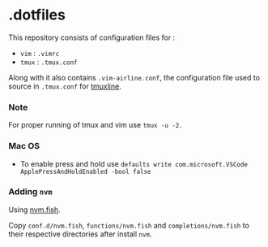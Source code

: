 .dotfiles
=========

This repository consists of configuration files for :

* ```vim``` : ```.vimrc```
* ```tmux``` : ```.tmux.conf```

Along with it also contains ```.vim-airline.conf```, the configuration file
used to source in ```.tmux.conf``` for
[tmuxline](https://github.com/edkolev/tmuxline.vim).

### Note

For proper running of tmux and vim use ```tmux -u -2```.

### Mac OS

* To enable press and hold use `defaults write com.microsoft.VSCode ApplePressAndHoldEnabled -bool false`


### Adding `nvm`

Using [nvm.fish](https://github.com/jorgebucaran/nvm.fish).

Copy `conf.d/nvm.fish`, `functions/nvm.fish` and `completions/nvm.fish` to
their respective directories after install `nvm`.
